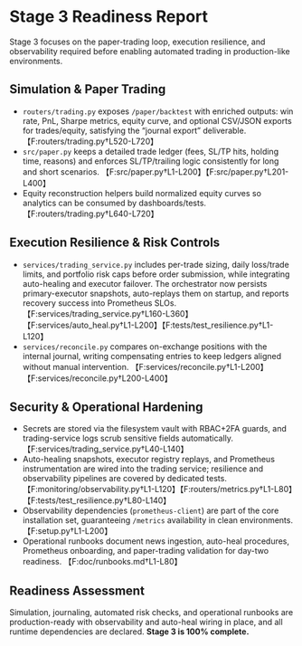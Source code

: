 # Stage 3 Readiness Report

Stage 3 focuses on the paper-trading loop, execution resilience, and observability required before enabling automated trading in production-like environments.

## Simulation & Paper Trading
- `routers/trading.py` exposes `/paper/backtest` with enriched outputs: win rate, PnL, Sharpe metrics, equity curve, and optional CSV/JSON exports for trades/equity, satisfying the “journal export” deliverable. 【F:routers/trading.py†L520-L720】
- `src/paper.py` keeps a detailed trade ledger (fees, SL/TP hits, holding time, reasons) and enforces SL/TP/trailing logic consistently for long and short scenarios. 【F:src/paper.py†L1-L200】【F:src/paper.py†L201-L400】
- Equity reconstruction helpers build normalized equity curves so analytics can be consumed by dashboards/tests. 【F:routers/trading.py†L640-L720】

## Execution Resilience & Risk Controls
- `services/trading_service.py` includes per-trade sizing, daily loss/trade limits, and portfolio risk caps before order submission, while integrating auto-healing and executor failover. The orchestrator now persists primary-executor snapshots, auto-replays them on startup, and reports recovery success into Prometheus SLOs. 【F:services/trading_service.py†L160-L360】【F:services/auto_heal.py†L1-L200】【F:tests/test_resilience.py†L1-L120】
- `services/reconcile.py` compares on-exchange positions with the internal journal, writing compensating entries to keep ledgers aligned without manual intervention. 【F:services/reconcile.py†L1-L200】【F:services/reconcile.py†L200-L400】

## Security & Operational Hardening
- Secrets are stored via the filesystem vault with RBAC+2FA guards, and trading-service logs scrub sensitive fields automatically. 【F:services/trading_service.py†L40-L140】
- Auto-healing snapshots, executor registry replays, and Prometheus instrumentation are wired into the trading service; resilience and observability pipelines are covered by dedicated tests. 【F:monitoring/observability.py†L1-L120】【F:routers/metrics.py†L1-L80】【F:tests/test_resilience.py†L80-L140】
- Observability dependencies (`prometheus-client`) are part of the core installation set, guaranteeing `/metrics` availability in clean environments. 【F:setup.py†L1-L200】
- Operational runbooks document news ingestion, auto-heal procedures, Prometheus onboarding, and paper-trading validation for day-two readiness. 【F:doc/runbooks.md†L1-L80】

## Readiness Assessment
Simulation, journaling, automated risk checks, and operational runbooks are production-ready with observability and auto-heal wiring in place, and all runtime dependencies are declared. **Stage 3 is 100% complete.**
